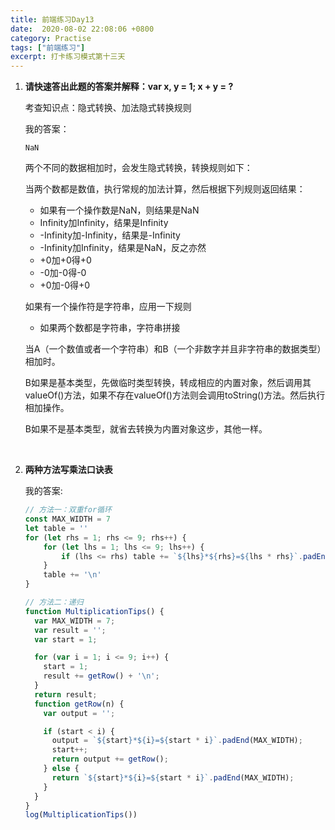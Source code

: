 ```yaml
---
title: 前端练习Day13
date:  2020-08-02 22:08:06 +0800
category: Practise
tags: ["前端练习"]
excerpt: 打卡练习模式第十三天
---
```


1. **请快速答出此题的答案并解释：var x, y = 1; x + y = ?**

   考查知识点：隐式转换、加法隐式转换规则

   我的答案：

   ```
   NaN
   ```

   两个不同的数据相加时，会发生隐式转换，转换规则如下：

   当两个数都是数值，执行常规的加法计算，然后根据下列规则返回结果：

   * 如果有一个操作数是NaN，则结果是NaN
   * Infinity加Infinity，结果是Infinity
   * -Infinity加-Infinity，结果是-Infinity
   * -Infinity加Infinity，结果是NaN，反之亦然
   * +0加+0得+0
   * -0加-0得-0
   * +0加-0得+0

   如果有一个操作符是字符串，应用一下规则

   * 如果两个数都是字符串，字符串拼接

   当A（一个数值或者一个字符串）和B（一个非数字并且非字符串的数据类型）相加时。

   B如果是基本类型，先做临时类型转换，转成相应的内置对象，然后调用其valueOf()方法，如果不存在valueOf()方法则会调用toString()方法。然后执行相加操作。

   B如果不是基本类型，就省去转换为内置对象这步，其他一样。

   <br />

2. **两种方法写乘法口诀表**

   我的答案:

   ```js
   // 方法一：双重for循环
   const MAX_WIDTH = 7
   let table = ''
   for (let rhs = 1; rhs <= 9; rhs++) {
       for (let lhs = 1; lhs <= 9; lhs++) {
           if (lhs <= rhs) table += `${lhs}*${rhs}=${lhs * rhs}`.padEnd(MAX_WIDTH)
       }
       table += '\n'
   }
   ```

   ```js
   // 方法二：递归
   function MultiplicationTips() {
     var MAX_WIDTH = 7;
     var result = '';
     var start = 1;
   
     for (var i = 1; i <= 9; i++) {
       start = 1;
       result += getRow() + '\n';
     }
     return result;
     function getRow(n) {
       var output = '';
   
       if (start < i) {
         output = `${start}*${i}=${start * i}`.padEnd(MAX_WIDTH);
         start++;
         return output += getRow();
       } else {
         return `${start}*${i}=${start * i}`.padEnd(MAX_WIDTH);
       }
     }
   }
   log(MultiplicationTips())
   ```

   

